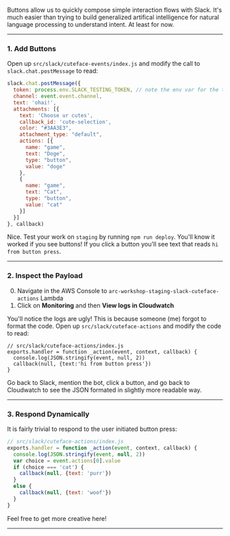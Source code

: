 Buttons allow us to quickly compose simple interaction flows with Slack. It's much easier than trying to build generalized artifical intelligence for natural language processing to understand intent. At least for now.

---
### 1. Add Buttons

Open up `src/slack/cuteface-events/index.js` and modify the call to `slack.chat.postMessage` to read:

```javascript
slack.chat.postMessage({
  token: process.env.SLACK_TESTING_TOKEN, // note the env var for the token      
  channel: event.event.channel,  
  text: 'ohai!',
  attachments: [{
    text: 'Choose ur cutes',
    callback_id: 'cute-selection',
    color: "#3AA3E3",
    attachment_type: "default",
    actions: [{
      name: "game",
      text: "Doge",
      type: "button",
      value: "doge"
    },
    {
      name: "game",
      text: "Cat",
      type: "button",
      value: "cat"
    }]
  }]
}, callback)
```          

Nice. Test your work on `staging` by running `npm run deploy`. You'll know it worked if you see buttons! If you click a button you'll see text that reads `hi from button press`. 

---
### 2. Inspect the Payload

0. Navigate in the AWS Console to `arc-workshop-staging-slack-cuteface-actions` Lambda
1. Click on **Monitoring** and then **View logs in Cloudwatch**

You'll notice the logs are ugly! This is because someone (me) forgot to format the code. Open up `src/slack/cuteface-actions` and modify the code to read:

```javacript
// src/slack/cuteface-actions/index.js
exports.handler = function _action(event, context, callback) {
  console.log(JSON.stringify(event, null, 2))
  callback(null, {text:'hi from button press'})
}
```

Go back to Slack, mention the bot, click a button, and go back to Cloudwatch to see the JSON formated in slightly more readable way.

---
### 3. Respond Dynamically

It is fairly trivial to respond to the user initiated button press:

```javascript
// src/slack/cuteface-actions/index.js
exports.handler = function _action(event, context, callback) {
  console.log(JSON.stringify(event, null, 2))
  var choice = event.actions[0].value
  if (choice === 'cat') {
    callback(null, {text: 'purr'})
  }
  else {
    callback(null, {text: 'woof'})
  }
}
```

Feel free to get more creative here!

---
